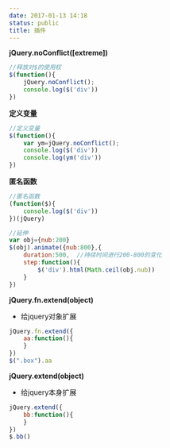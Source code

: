 ```yaml
---
date: 2017-01-13 14:18
status: public
title: 插件
---
```


**jQuery.noConflict([extreme])**
```javascript
//释放对$的使用权
$(function(){
    jQuery.noConflict();
    console.log($('div'))
})
```
**定义变量**

```javascript
//定义变量
$(function(){
    var ym=jQuery.noConflict();
    console.log($('div'))
    console.log(ym('div'))
})
```
**匿名函数**

```javascript
//匿名函数
(function($){
    console.log($('div'))
})(jQuery)
```
```javascript
//延伸
var obj={nub:200}
$(obj).animate({nub:800},{
    duration:500,  //持续时间进行200-800的变化
    step:function(){
        $('div').html(Math.ceil(obj.nub))
    }
})
```

**jQuery.fn.extend(object)**

* 给jquery对象扩展

```javascript
jQuery.fn.extend({
    aa:function(){
    }
})
$(".box").aa
```

**jQuery.extend(object)**

* 给jquery本身扩展
```javascript
jQuery.extend({
    bb:function(){
    }
})
$.bb()
```